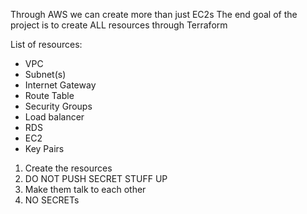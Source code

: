 Through AWS we can create more than just EC2s
The end goal of the project is to create ALL resources through Terraform

List of resources:
- VPC
- Subnet(s)
- Internet Gateway
- Route Table
- Security Groups
- Load balancer
- RDS 
- EC2
- Key Pairs

1) Create the resources
2) DO NOT PUSH SECRET STUFF UP
3) Make them talk to each other
4) NO SECRETs